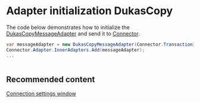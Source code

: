 # Adapter initialization DukasCopy

The code below demonstrates how to initialize the [DukasCopyMessageAdapter](../api/StockSharp.DukasCopy.DukasCopyMessageAdapter.html) and send it to [Connector](../api/StockSharp.Algo.Connector.html).

```cs
var messageAdapter = new DukasCopyMessageAdapter(Connector.TransactionIdGenerator);
Connector.Adapter.InnerAdapters.Add(messageAdapter);
...	
							
```

## Recommended content

[Connection settings window](API_UI_ConnectorWindow.md)
